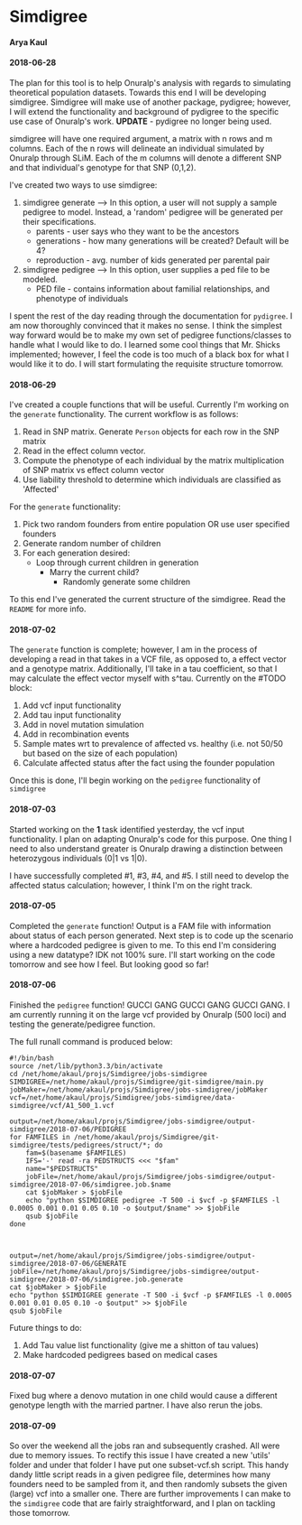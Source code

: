 # Simdigree
#### Arya Kaul

#### 2018-06-28
The plan for this tool is to help Onuralp's analysis with regards to simulating theoretical population datasets. Towards this end I will be developing simdigree. Simdigree will make use of another package, pydigree; however, I will extend the functionality and background of pydigree to the specific use case of Onuralp's work.
**UPDATE** - pydigree no longer being used.

simdigree will have one required argument, a matrix with n rows and m columns. Each of the n rows will delineate an individual simulated by Onuralp through SLiM. Each of the m columns will denote a different SNP and that individual's genotype for that SNP (0,1,2). 

I've created two ways to use simdigree:
1. simdigree generate --> In this option, a user will not supply a sample pedigree to model. Instead, a 'random' pedigree will be generated per their specifications.
    * parents - user says who they want to be the ancestors
    * generations - how many generations will be created? Default will be 4?
    * reproduction - avg. number of kids generated per parental pair
2. simdigree pedigree --> In this option, user supplies a ped file to be modeled. 
    * PED file - contains information about familial relationships, and phenotype of individuals

I spent the rest of the day reading through the documentation for `pydigree`. I am now thoroughly convinced that it makes no sense. I think the simplest way forward would be to make my own set of pedigree functions/classes to handle what I would like to do. I learned some cool things that Mr. Shicks implemented; however, I feel the code is too much of a black box for what I would like it to do. I will start formulating the requisite structure tomorrow.

#### 2018-06-29
I've created a couple functions that will be useful. Currently I'm working on the `generate` functionality. The current workflow is as follows:
1. Read in SNP matrix. Generate `Person` objects for each row in the SNP matrix
2. Read in the effect column vector. 
3. Compute the phenotype of each individual by the matrix multiplication of SNP matrix vs effect column vector
4. Use liability threshold to determine which individuals are classified as 'Affected'

For the `generate` functionality:
1. Pick two random founders from entire population OR use user specified founders
2. Generate random number of children
3. For each generation desired:
    * Loop through current children in generation
        * Marry the current child?
            * Randomly generate some children

To this end I've generated the current structure of the simdigree. Read the `README` for more info.

#### 2018-07-02
The `generate` function is complete; however, I am in the process of developing a read in that takes in a VCF file, as opposed to, a effect vector and a genotype matrix. Additionally, I'll take in a tau coefficient, so that I may calculate the effect vector myself with s^tau. Currently on the #TODO block:

1. Add vcf input functionality
2. Add tau input functionality
3. Add in novel mutation simulation
4. Add in recombination events
5. Sample mates wrt to prevalence of affected vs. healthy (i.e. not 50/50 but based on the size of each population)
6. Calculate affected status after the fact using the founder population

Once this is done, I'll begin working on the `pedigree` functionality of `simdigree`

#### 2018-07-03
Started working on the **1** task identified yesterday, the vcf input functionality. I plan on adapting Onuralp's code for this purpose. One thing I need to also understand greater is Onuralp drawing a distinction between heterozygous individuals (0|1 vs 1|0).

I have successfully completed #1, #3, #4, and #5. I still need to develop the affected status calculation; however, I think I'm on the right track.

#### 2018-07-05
Completed the `generate` function! Output is a FAM file with information about status of each person generated. Next step is to code up the scenario where a hardcoded pedigree is given to me. To this end I'm considering using a new datatype? IDK not 100% sure. I'll start working on the code tomorrow and see how I feel. But looking good so far!

#### 2018-07-06
Finished the `pedigree` function! GUCCI GANG GUCCI GANG GUCCI GANG. I am currently running it on the large vcf provided by Onuralp (500 loci) and testing the generate/pedigree function.

The full runall command is produced below:
```
#!/bin/bash
source /net/lib/python3.3/bin/activate
cd /net/home/akaul/projs/Simdigree/jobs-simdigree
SIMDIGREE=/net/home/akaul/projs/Simdigree/git-simdigree/main.py
jobMaker=/net/home/akaul/projs/Simdigree/jobs-simdigree/jobMaker
vcf=/net/home/akaul/projs/Simdigree/jobs-simdigree/data-simdigree/vcf/A1_500_1.vcf

output=/net/home/akaul/projs/Simdigree/jobs-simdigree/output-simdigree/2018-07-06/PEDIGREE
for FAMFILES in /net/home/akaul/projs/Simdigree/git-simdigree/tests/pedigrees/struct/*; do
    fam=$(basename $FAMFILES)
    IFS='-' read -ra PEDSTRUCTS <<< "$fam"
    name="$PEDSTRUCTS"
    jobFile=/net/home/akaul/projs/Simdigree/jobs-simdigree/output-simdigree/2018-07-06/simdigree.job.$name
    cat $jobMaker > $jobFile
    echo "python $SIMDIGREE pedigree -T 500 -i $vcf -p $FAMFILES -l 0.0005 0.001 0.01 0.05 0.10 -o $output/$name" >> $jobFile
    qsub $jobFile
done



output=/net/home/akaul/projs/Simdigree/jobs-simdigree/output-simdigree/2018-07-06/GENERATE
jobFile=/net/home/akaul/projs/Simdigree/jobs-simdigree/output-simdigree/2018-07-06/simdigree.job.generate
cat $jobMaker > $jobFile
echo "python $SIMDIGREE generate -T 500 -i $vcf -p $FAMFILES -l 0.0005 0.001 0.01 0.05 0.10 -o $output" >> $jobFile
qsub $jobFile 
```
Future things to do:
1. Add Tau value list functionality (give me a shitton of tau values)
2. Make hardcoded pedigrees based on medical cases

#### 2018-07-07
Fixed bug where a denovo mutation in one child would cause a different genotype length with the married partner. I have also rerun the jobs.


#### 2018-07-09
So over the weekend all the jobs ran and subsequently crashed. All were due to memory issues. To rectify this issue I have created a new 'utils' folder and under that folder I have put one subset-vcf.sh script. This handy dandy little script reads in a given pedigree file, determines how many founders need to be sampled from it, and then randomly subsets the given (large) vcf into a smaller one. There are further improvements I can make to the `simdigree` code that are fairly straightforward, and I plan on tackling those tomorrow. 
